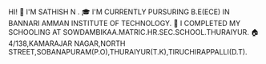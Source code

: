
HI! 
👤 I'M SATHISH N .
🎓 I'M CURRENTLY PURSURING B.E(ECE) IN BANNARI AMMAN INSTITUTE OF TECHNOLOGY.
🏫 I COMPLETED MY SCHOOLING AT SOWDAMBIKAA.MATRIC.HR.SEC.SCHOOL.THURAIYUR.
🏠 4/138,KAMARAJAR NAGAR,NORTH STREET,SOBANAPURAM(P.O),THURAIYUR(T.K),TIRUCHIRAPPALLI(D.T).
